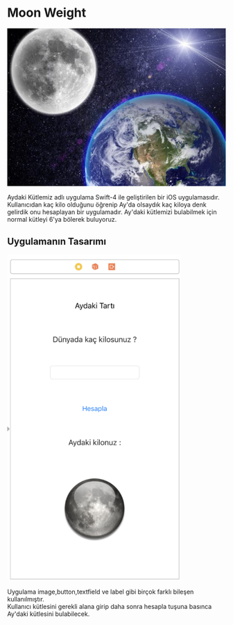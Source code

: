# Moon Weight

![Screenshot](world.jpg)

Aydaki Kütlemiz adlı uygulama Swift-4 ile geliştirilen bir iOS uygulamasıdır.
Kullanıcıdan kaç kilo olduğunu öğrenip Ay'da olsaydık kaç kiloya denk gelirdik onu hesaplayan bir uygulamadır.
Ay'daki kütlemizi bulabilmek için normal kütleyi 6'ya bölerek buluyoruz. <br>


## Uygulamanın Tasarımı

<img src="res1.png" width="400" /> 

Uygulama image,button,textfield ve label gibi birçok farklı bileşen kullanılmıştır.<br>
Kullanıcı kütlesini gerekli alana girip daha sonra hesapla tuşuna basınca Ay'daki kütlesini bulabilecek.
